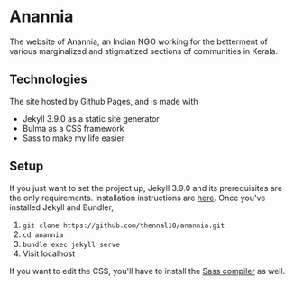 # Anannia

The website of Anannia, an Indian NGO working for the betterment of various marginalized
and stigmatized sections of communities in Kerala.

## Technologies
The site hosted by Github Pages, and is made with 
* Jekyll 3.9.0 as a static site generator
* Bulma as a CSS framework
* Sass to make my life easier

## Setup
If you just want to set the project up, Jekyll 3.9.0 and its prerequisites are the only requirements.
Installation instructions are [here](https://jekyllrb.com/docs/installation/). Once you've installed Jekyll and Bundler,

1. `git clone https://github.com/thennal10/anannia.git`
1. `cd anannia`
1. `bundle exec jekyll serve`
1. Visit localhost

If you want to edit the CSS, you'll have to install the [Sass compiler](https://sass-lang.com/install) as well.

